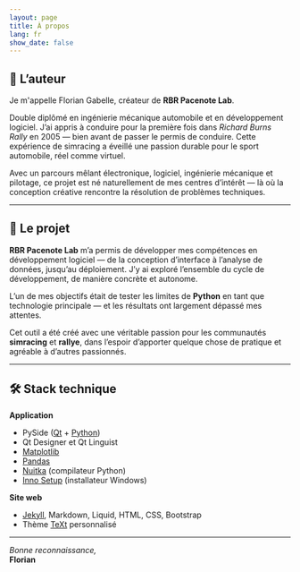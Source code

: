```yaml
---
layout: page
title: À propos
lang: fr
show_date: false
---
```


## 👤 L’auteur

Je m'appelle Florian Gabelle, créateur de **RBR Pacenote Lab**.

Double diplômé en ingénierie mécanique automobile et en développement logiciel. J’ai appris à conduire pour la première fois dans *Richard Burns Rally* en 2005 — bien avant de passer le permis de conduire. Cette expérience de simracing a éveillé une passion durable pour le sport automobile, réel comme virtuel.

Avec un parcours mêlant électronique, logiciel, ingénierie mécanique et pilotage, ce projet est né naturellement de mes centres d’intérêt — là où la conception créative rencontre la résolution de problèmes techniques.

---

## 🚀 Le projet

**RBR Pacenote Lab** m’a permis de développer mes compétences en développement logiciel — de la conception d’interface à l’analyse de données, jusqu’au déploiement. J’y ai exploré l’ensemble du cycle de développement, de manière concrète et autonome.

L’un de mes objectifs était de tester les limites de **Python** en tant que technologie principale — et les résultats ont largement dépassé mes attentes.

Cet outil a été créé avec une véritable passion pour les communautés **simracing** et **rallye**, dans l’espoir d’apporter quelque chose de pratique et agréable à d’autres passionnés.

---

## 🛠️ Stack technique

**Application**  
- PySide ([Qt](https://www.qt.io/) + [Python](https://www.python.org/))  
- Qt Designer et Qt Linguist  
- [Matplotlib](https://matplotlib.org/)  
- [Pandas](https://pandas.pydata.org/)  
- [Nuitka](https://nuitka.net/) (compilateur Python)  
- [Inno Setup](https://jrsoftware.org/isinfo.php) (installateur Windows)

**Site web**  
- [Jekyll](https://jekyllrb.com/), Markdown, Liquid, HTML, CSS, Bootstrap  
- Thème [TeXt](https://github.com/kitian616/jekyll-TeXt-theme) personnalisé

---

*Bonne reconnaissance,*  
**Florian**